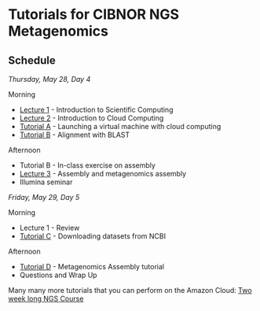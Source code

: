 # Tutorials for CIBNOR NGS Metagenomics

## Schedule

*Thursday, May 28, Day 4*

Morning

* [Lecture 1](./files/2014-lecture1-welcome.pdf) - Introduction to Scientific Computing
* [Lecture 2](./files/cloud.md) - Introduction to Cloud Computing
* [Tutorial A](http://angus.readthedocs.org/en/2014/day1.html) - Launching a virtual machine with cloud computing
* [Tutorial B](./files/running-blast.md) - Alignment with BLAST

Afternoon

* Tutorial B - In-class exercise on assembly
* [Lecture 3](./files/lecture_assembly.pdf) - Assembly and metagenomics assembly
* Illumina seminar

*Friday, May 29, Day 5*

Morning 

* Lecture 1 - Review
* [Tutorial C](http://angus.readthedocs.org/en/2014/howe-ncbi.html) - Downloading datasets from NCBI


Afternoon
* [Tutorial D](./files/assembly.md) - Metagenomics Assembly tutorial
* Questions and Wrap Up

Many many more tutorials that you can perform on the Amazon Cloud:
[Two week long NGS Course](http://angus.readthedocs.org/en/2014/)